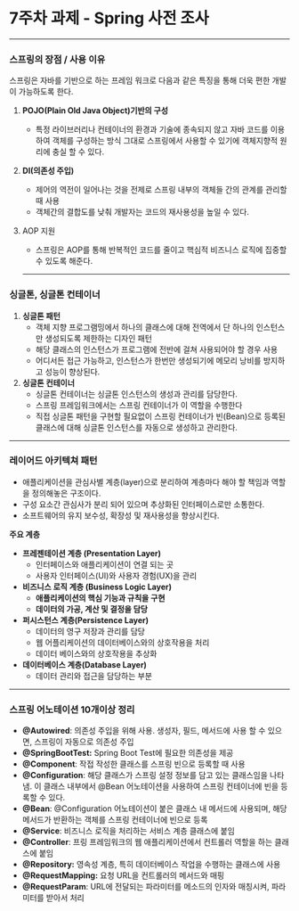 # 7주차 과제 - Spring 사전 조사

---
### **스프링의 장점 / 사용 이유**

스프링은 자바를 기반으로 하는 프레임 워크로 다음과 같은 특징을 통해 더욱 편한 개발이 가능하도록 한다.

1. **POJO(Plain Old Java Object)기반의 구성**
    - 특정 라이브러리나 컨테이너의 환경과 기술에 종속되지 않고 자바 코드를 이용하여 객체를 구성하는 방식 그대로 스프링에서 사용할 수 있기에 객체지향적 원리에 충실 할 수 있다.
2. **DI(의존성 주입)**
    - 제어의 역전이 일어나는 것을 전제로 스프링 내부의 객체들 간의 관계를 관리할때 사용
    - 객체간의 결합도를 낮춰  개발자는 코드의 재사용성을 높일 수 있다.
3. AOP 지원
    - 스프링은 AOP를 통해 반복적인 코드를 줄이고 핵심적 비즈니스 로직에 집중할 수 있도록 해준다.

    ---


### **싱글톤, 싱글톤 컨테이너**

1. **싱글톤 패턴**
    - 객체 지향 프로그램밍에서 하나의 클래스에 대해 전역에서 단 하나의 인스턴스만 생성되도록 제한하는 디자인 패턴
    - 해당 클래스의 인스턴스가 프로그램에 전반에 걸쳐 사용되어야 할 경우 사용
    - 어디서든 접근 가능하고, 인스턴스가 한번만 생성되기에 메모리 낭비를 방지하고 성능이 향상된다.
2. **싱글톤 컨테이너**
    - 싱글톤 컨테이너는 싱글톤 인스턴스의 생성과 관리를 담당한다.
    - 스프링 프레임워크에서는 스프링 컨테이너가 이 역할을 수행한다
    - 직접 싱글톤 패턴을 구현할 필요없이 스프링 컨테이너가 빈(Bean)으로 등록된 클래스에 대해 싱글톤 인스턴스를 자동으로 생성하고 관리한다.


---

### 레이어드 아키텍쳐 패턴

- 애플리케이션을 관심사별 계층(layer)으로 분리하여  계층마다 해야 할 책임과 역할을 정의해놓은 구조이다.
- 구성 요소간 관심사가 분리 되어 있으며 추상화된 인터페이스로만 소통한다.
- 소프트웨어의 유지 보수성, 확장성 및 재사용성을 향상시킨다.

**주요 계층**

- **프레젠테이션 계층 (Presentation Layer)**
    - 인터페이스와 애플리케이션이 연결 되는 곳
    - 사용자 인터페이스(UI)와 사용자 경험(UX)을 관리
- **비즈니스 로직 계층 (Business Logic Layer)**
    - **애플리케이션의 핵심 기능과 규칙을 구현**
    - **데이터의 가공, 계산 및 결정을 담당**
- **퍼시스턴스 계층(Persistence Layer)**
    - 데이터의 영구 저장과 관리를 담당
    - 웹 어플리케이션의 데이터베이스와의 상호작용을 처리
    - 데이터 베이스와의 상호작용을 추상화
- **데이터베이스 계층(Database Layer)**
    - 데이터 관리와 접근을 담당하는 부분


---

### 스프링 어노테이션 10개이상 정리

- **@Autowired**: 의존성 주입을 위해 사용. 생성자, 필드, 메서드에 사용 할 수 있으면, 스프링이 자동으로 의존성 주입
- **@SpringBootTest:** Spring Boot Test에 필요한 의존성을 제공
- **@Component**: 작접 작성한 클래스를 스프링 빈으로 등록할 때 사용
- **@Configuration**: 해당 클래스가 스프링 설정 정보를 담고 있는 클래스임을 나타냄. 이 클래스 내부에서 @Bean 어노테이션을 사용하여 스프링 컨테이너에 빈을 등록할 수 있다.
- **@Bean**: @Configuration 어노테이션이 붙은 클래스 내 메서드에 사용되며, 해당 메서드가 반환하는 객체를 스프링 컨테이너에 빈으로 등록
- **@Service**: 비즈니스 로직을 처리하는 서비스 계층 클래스에 붙임
- **@Controller**: 프링 프레임워크의 웹 애플리케이션에서 컨트롤러 역할을 하는 클래스에 붙임
- **@Repository:** 영속성 계층, 특히 데이터베이스 작업을 수행하는 클래스에 사용
- **@RequestMapping:** 요청 URL을 컨트롤러의 메서드와 매핑
- **@RequestParam**: URL에 전달되는 파라미터를 메소드의 인자와 매칭시켜, 파라미터를 받아서 처리